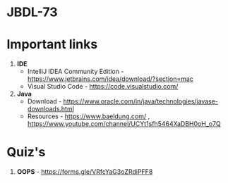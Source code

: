 # JBDL-73

# Important links

1. **IDE**
    - IntelliJ IDEA Community Edition - https://www.jetbrains.com/idea/download/?section=mac
    - Visual Studio Code - https://code.visualstudio.com/
2. **Java** 
    - Download - https://www.oracle.com/in/java/technologies/javase-downloads.html 
    - Resources - https://www.baeldung.com/ , https://www.youtube.com/channel/UCYt1sfh5464XaDBH0oH_o7Q


# Quiz's

1. **OOPS** - https://forms.gle/VRfcYaG3oZRdiPFF8
